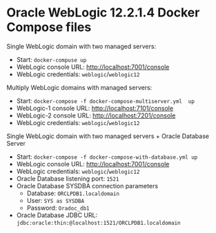 # Oracle WebLogic 12.2.1.4 Docker Compose files

Single WebLogic domain with two managed servers:
* Start: `docker-compuse up`
* WebLogic console URL: [http://localhost:7001/console](http://localhost:7001/console)
* WebLogic credentials: `weblogic`/`weblogic12`

Multiply WebLogic domains with managed servers:
* Start: `docker-compose -f docker-compose-multiserver.yml  up`
* WebLogic-1 console URL: [http://localhost:7101/console](http://localhost:7101/console)
* WebLogic-2 console URL: [http://localhost:7201/console](http://localhost:7201/console)
* WebLogic credentials: `weblogic`/`weblogic12`

Single WebLogic domain with two managed servers + Oracle Database Server
* Start: `docker-compose -f docker-compose-with-database.yml up`
* WebLogic console URL: [http://localhost:7001/console](http://localhost:7001/console)
* WebLogic credentials: `weblogic`/`weblogic12`
* Oracle Database listening port: `1521`
* Oracle Database SYSDBA connection parameters
    * Database: `ORCLPDB1.localdomain`
    * User: `SYS as SYSDBA`
    * Password: `Oradoc_db1`
* Oracle Database JDBC URL: `jdbc:oracle:thin:@localhost:1521/ORCLPDB1.localdomain`
